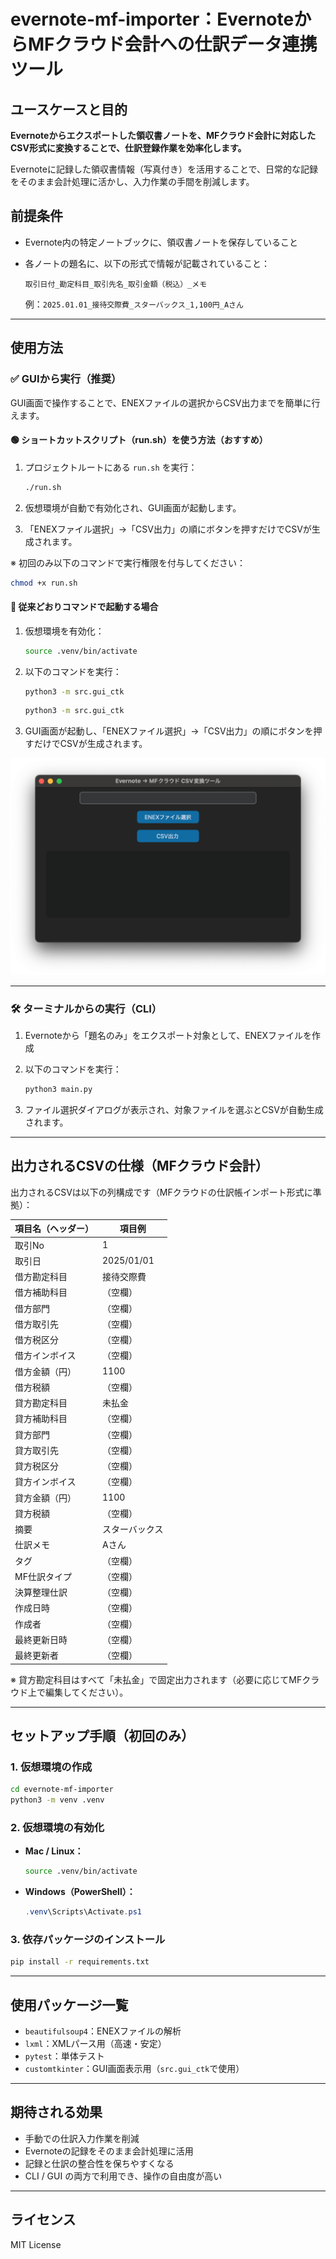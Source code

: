 # evernote-mf-importer：EvernoteからMFクラウド会計への仕訳データ連携ツール

## ユースケースと目的

**Evernoteからエクスポートした領収書ノートを、MFクラウド会計に対応したCSV形式に変換することで、仕訳登録作業を効率化します。**

Evernoteに記録した領収書情報（写真付き）を活用することで、日常的な記録をそのまま会計処理に活かし、入力作業の手間を削減します。

## 前提条件

- Evernote内の特定ノートブックに、領収書ノートを保存していること
- 各ノートの題名に、以下の形式で情報が記載されていること：

  ```
  取引日付_勘定科目_取引先名_取引金額（税込）_メモ
  ```

  例：`2025.01.01_接待交際費_スターバックス_1,100円_Aさん`

---

## 使用方法

### ✅ GUIから実行（推奨）

GUI画面で操作することで、ENEXファイルの選択からCSV出力までを簡単に行えます。

#### 🟢 ショートカットスクリプト（run.sh）を使う方法（おすすめ）

1. プロジェクトルートにある `run.sh` を実行：

   ```bash
   ./run.sh
   ```

2. 仮想環境が自動で有効化され、GUI画面が起動します。
3. 「ENEXファイル選択」→「CSV出力」の順にボタンを押すだけでCSVが生成されます。

※ 初回のみ以下のコマンドで実行権限を付与してください：

```bash
chmod +x run.sh
```

#### 🧰 従来どおりコマンドで起動する場合

1. 仮想環境を有効化：

   ```bash
   source .venv/bin/activate
   ```

2. 以下のコマンドを実行：

   ```bash
   python3 -m src.gui_ctk
   ```
   ```bash
   python3 -m src.gui_ctk
   ```

3. GUI画面が起動し、「ENEXファイル選択」→「CSV出力」の順にボタンを押すだけでCSVが生成されます。

![画面イメージ](docs/screenshot_gui.png)

---

### 🛠 ターミナルからの実行（CLI）

1. Evernoteから「題名のみ」をエクスポート対象として、ENEXファイルを作成
2. 以下のコマンドを実行：

   ```bash
   python3 main.py
   ```

3. ファイル選択ダイアログが表示され、対象ファイルを選ぶとCSVが自動生成されます。

---

## 出力されるCSVの仕様（MFクラウド会計）

出力されるCSVは以下の列構成です（MFクラウドの仕訳帳インポート形式に準拠）：

| 項目名（ヘッダー）       | 項目例         |
|--------------------------|----------------|
| 取引No                   | 1              |
| 取引日                   | 2025/01/01     |
| 借方勘定科目             | 接待交際費     |
| 借方補助科目             | （空欄）       |
| 借方部門                 | （空欄）       |
| 借方取引先               | （空欄）       |
| 借方税区分               | （空欄）       |
| 借方インボイス           | （空欄）       |
| 借方金額（円）           | 1100           |
| 借方税額                 | （空欄）       |
| 貸方勘定科目             | 未払金         |
| 貸方補助科目             | （空欄）       |
| 貸方部門                 | （空欄）       |
| 貸方取引先               | （空欄）       |
| 貸方税区分               | （空欄）       |
| 貸方インボイス           | （空欄）       |
| 貸方金額（円）           | 1100           |
| 貸方税額                 | （空欄）       |
| 摘要                     | スターバックス |
| 仕訳メモ                 | Aさん          |
| タグ                     | （空欄）       |
| MF仕訳タイプ             | （空欄）       |
| 決算整理仕訳             | （空欄）       |
| 作成日時                 | （空欄）       |
| 作成者                   | （空欄）       |
| 最終更新日時             | （空欄）       |
| 最終更新者               | （空欄）       |

※ 貸方勘定科目はすべて「未払金」で固定出力されます（必要に応じてMFクラウド上で編集してください）。

---

## セットアップ手順（初回のみ）

### 1. 仮想環境の作成

```bash
cd evernote-mf-importer
python3 -m venv .venv
```

### 2. 仮想環境の有効化

- **Mac / Linux：**
    ```bash
    source .venv/bin/activate
    ```
- **Windows（PowerShell）：**
    ```powershell
    .venv\Scripts\Activate.ps1
    ```

### 3. 依存パッケージのインストール

```bash
pip install -r requirements.txt
```

---

## 使用パッケージ一覧

- `beautifulsoup4`：ENEXファイルの解析  
- `lxml`：XMLパース用（高速・安定）  
- `pytest`：単体テスト  
- `customtkinter`：GUI画面表示用（`src.gui_ctk`で使用）

---

## 期待される効果

- 手動での仕訳入力作業を削減
- Evernoteの記録をそのまま会計処理に活用
- 記録と仕訳の整合性を保ちやすくなる
- CLI / GUI の両方で利用でき、操作の自由度が高い

---

## ライセンス

MIT License
